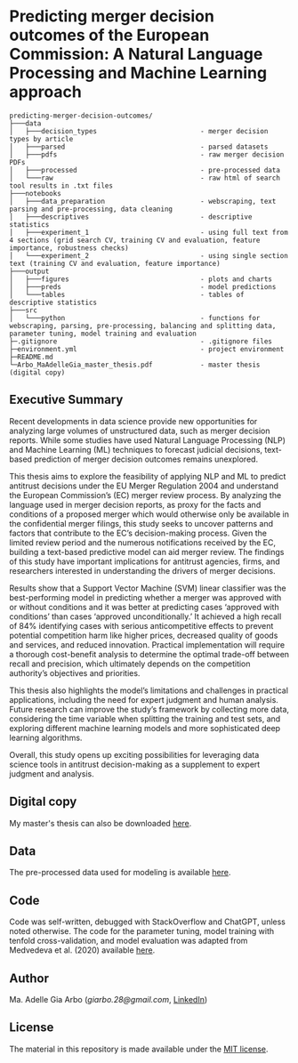 # Predicting merger decision outcomes of the European Commission: A Natural Language Processing and Machine Learning approach

```
predicting-merger-decision-outcomes/
├───data
│   ├───decision_types                          - merger decision types by article
│   ├───parsed                                  - parsed datasets
│   ├───pdfs                                    - raw merger decision PDFs
│   ├───processed                               - pre-processed data
│   └───raw                                     - raw html of search tool results in .txt files
├───notebooks                                   
│   ├───data_preparation                        - webscraping, text parsing and pre-processing, data cleaning
│   ├───descriptives                            - descriptive statistics
│   ├───experiment_1                            - using full text from 4 sections (grid search CV, training CV and evaluation, feature importance, robustness checks)
│   └───experiment_2                            - using single section text (training CV and evaluation, feature importance)
├───output
│   ├───figures                                 - plots and charts
│   ├───preds                                   - model predictions
│   └───tables                                  - tables of descriptive statistics
├───src
│   └───python                                  - functions for webscraping, parsing, pre-processing, balancing and splitting data, parameter tuning, model training and evaluation
├─.gitignore                                    - .gitignore files                          
├─environment.yml                               - project environment                     
├─README.md
└─Arbo_MaAdelleGia_master_thesis.pdf            - master thesis (digital copy)
```

## Executive Summary
Recent developments in data science provide new opportunities for analyzing large volumes of unstructured data, such as merger decision reports. While some studies have used Natural Language Processing (NLP) and Machine Learning (ML) techniques to forecast judicial decisions, text-based prediction of merger decision outcomes remains unexplored.

This thesis aims to explore the feasibility of applying NLP and ML to predict antitrust decisions under the EU Merger Regulation 2004 and understand the European Commission’s (EC) merger review process. By analyzing the language used in merger decision reports, as proxy for the facts and conditions of a proposed merger which would otherwise only be available in the confidential merger filings, this study seeks to uncover patterns and factors that contribute to the EC’s decision-making process. Given the limited review period and the numerous notifications received by the EC, building a text-based predictive model can aid merger review. The findings of this study have important implications for antitrust agencies, firms, and researchers interested in understanding the drivers of merger decisions.

Results show that a Support Vector Machine (SVM) linear classifier was the best-performing model in predicting whether a merger was approved with or without conditions and it was better at predicting cases ‘approved with conditions’ than cases ‘approved unconditionally.’ It achieved a high recall of 84% identifying cases with serious anticompetitive effects to prevent potential competition harm like higher prices, decreased quality of goods and services, and reduced innovation. Practical implementation will require a thorough cost-benefit analysis to determine the optimal trade-off between recall and precision, which ultimately depends on the competition authority’s objectives and priorities.

This thesis also highlights the model’s limitations and challenges in practical applications, including the need for expert judgment and human analysis. Future research can improve the study’s framework by collecting more data, considering the time variable when splitting the training and test sets, and exploring different machine learning models and more sophisticated deep learning algorithms.

Overall, this study opens up exciting possibilities for leveraging data science tools in antitrust decision-making as a supplement to expert judgment and analysis.

## Digital copy
My master's thesis can also be downloaded [here](https://www.dropbox.com/s/u7bxhidvi30ix7h/Arbo_MaAdelleGia_master_thesis.pdf?dl=0).

## Data
The pre-processed data used for modeling is available [here](https://www.dropbox.com/scl/fo/szosfc6m6w41n4bp19z7s/h?dl=0&rlkey=oit0pvre3o2j3qatyq709jhh0).

## Code
Code was self-written, debugged with StackOverflow and ChatGPT, unless noted otherwise. The code for the parameter tuning, model training with tenfold cross-validation, and model evaluation was adapted from Medvedeva et al. (2020) available [here](https://github.com/masha-medvedeva/ECtHR_crystal_ball).

## Author
Ma. Adelle Gia Arbo (_giarbo.28@gmail.com_, [LinkedIn](https://www.linkedin.com/in/ma-adelle-gia-arbo/))

## License
The material in this repository is made available under the [MIT license](http://opensource.org/licenses/mit-license.php). 

